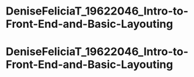 # DeniseFeliciaT_19622046_Intro-to-Front-End-and-Basic-Layouting
# DeniseFeliciaT_19622046_Intro-to-Front-End-and-Basic-Layouting
